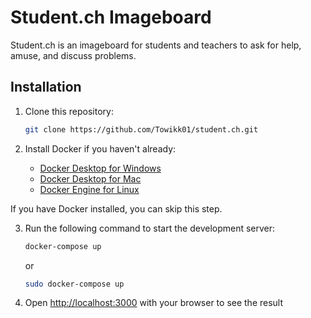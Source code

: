 # Student.ch Imageboard

Student.ch is an imageboard for students and teachers to ask for help, amuse, and discuss problems.

## Installation

1. Clone this repository:

   ```bash
   git clone https://github.com/Towikk01/student.ch.git
    ```
   
2. Install Docker if you haven't already:

   - [Docker Desktop for Windows](https://hub.docker.com/editions/community/docker-ce-desktop-windows)
   - [Docker Desktop for Mac](https://hub.docker.com/editions/community/docker-ce-desktop-mac)
   - [Docker Engine for Linux](https://docs.docker.com/engine/install/)
   
  If you have Docker installed, you can skip this step.

3. Run the following command to start the development server:

   ```bash
   docker-compose up
   ```
   or
    ```bash
   sudo docker-compose up
   ```
   
4. Open [http://localhost:3000](http://localhost:3000) with your browser to see the result

  
  
